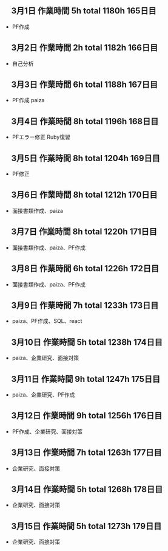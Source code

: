 ## 　3月1日 作業時間 5h total 1180h 165日目
- PF作成
## 　3月2日 作業時間 2h total 1182h 166日目
- 自己分析
## 　3月3日 作業時間 6h total 1188h 167日目
- PF作成 paiza
## 　3月4日 作業時間 8h total 1196h 168日目
- PFエラー修正 Ruby復習
## 　3月5日 作業時間 8h total 1204h 169日目
- PF修正
## 　3月6日 作業時間 8h total 1212h 170日目
- 面接書類作成、paiza
## 　3月7日 作業時間 8h total 1220h 171日目
- 面接書類作成、paiza、PF作成
## 　3月8日 作業時間 6h total 1226h 172日目
- 面接書類作成、paiza、PF作成
## 　3月9日 作業時間 7h total 1233h 173日目
- paiza、PF作成、SQL、react
## 　3月10日 作業時間 5h total 1238h 174日目
- paiza、企業研究、面接対策
## 　3月11日 作業時間 9h total 1247h 175日目
- paiza、企業研究、PF作成
## 　3月12日 作業時間 9h total 1256h 176日目
- PF作成、企業研究、面接対策
## 　3月13日 作業時間 7h total 1263h 177日目
- 企業研究、面接対策
## 　3月14日 作業時間 5h total 1268h 178日目
- 企業研究、面接対策
## 　3月15日 作業時間 5h total 1273h 179日目
- 企業研究、面接対策
